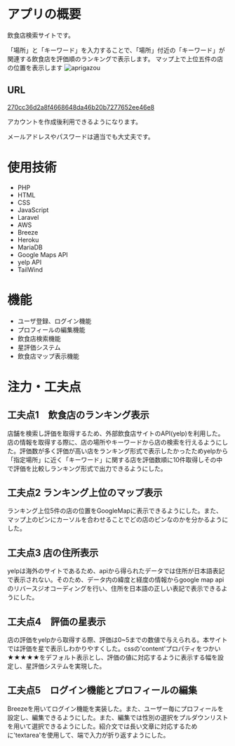 # アプリの概要
飲食店検索サイトです。

「場所」と「キーワード」を入力することで、「場所」付近の「キーワード」が関連する飲食店を評価順のランキングで表示します。
マップ上で上位五件の店の位置を表示します
![aprigazou]( https://arcane-caverns-52762-80d6276f260a.herokuapp.com/)　　
## URL
[270cc36d2a8f4668648da46b20b7277652ee46e8](https://arcane-caverns-52762-80d6276f260a.herokuapp.com/)
 
 アカウントを作成後利用できるようになります。

 メールアドレスやパスワードは適当でも大丈夫です。

# 使用技術
* PHP
* HTML
* CSS
* JavaScript
* Laravel
* AWS
* Breeze
* Heroku
* MariaDB
* Google Maps API
* yelp API
* TailWind

# 機能
* ユーザ登録、ログイン機能
* プロフィールの編集機能
* 飲食店検索機能
* 星評価システム
* 飲食店マップ表示機能

# 注力・工夫点
## 工夫点1　飲食店のランキング表示
店舗を検索し評価を取得するため、外部飲食店サイトのAPI(yelp)を利用した。店の情報を取得する際に、店の場所やキーワードから店の検索を行えるようにした。評価数が多く評価が高い店をランキング形式で表示したかったためyelpから「指定場所」に近く「キーワード」に関する店を評価数順に10件取得しその中で評価を比較しランキング形式で出力できるようにした。

## 工夫点2 ランキング上位のマップ表示
ランキング上位5件の店の位置をGoogleMapに表示できるようにした。また、マップ上のピンにカーソルを合わせることでどの店のピンなのかを分かるようにした。

## 工夫点3 店の住所表示
yelpは海外のサイトであるため、apiから得られたデータでは住所が日本語表記で表示されない。そのため、データ内の緯度と経度の情報からgoogle map api のリバースジオコーディングを行い、住所を日本語の正しい表記で表示できるようにした。

## 工夫点4　評価の星表示
店の評価をyelpから取得する際、評価は0~5までの数値で与えられる。本サイトでは評価を星で表示しわかりやすくした。cssの'content'プロパティをつかい★★★★★をデフォルト表示とし、評価の値に対応するように表示する幅を設定し、星評価システムを実現した。

## 工夫点5　ログイン機能とプロフィールの編集
Breezeを用いてログイン機能を実装した。また、ユーザー毎にプロフィールを設定し、編集できるようにした。また、編集では性別の選択をプルダウンリストを用いて選択できるようにした。紹介文では長い文章に対応するために'textarea'を使用して、端で入力が折り返すようにした。


